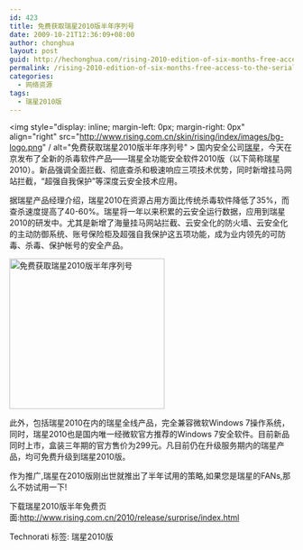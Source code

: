 ```yaml
---
id: 423
title: 免费获取瑞星2010版半年序列号
date: 2009-10-21T12:36:09+08:00
author: chonghua
layout: post
guid: http://hechonghua.com/rising-2010-edition-of-six-months-free-access-to-the-serial-number/
permalink: /rising-2010-edition-of-six-months-free-access-to-the-serial-number/
categories:
  - 网络资源
tags:
  - 瑞星2010版
---
```

<img style="display: inline; margin-left: 0px; margin-right: 0px" align="right" src="http://www.rising.com.cn/skin/rising/index/images/bg-logo.png" / alt="免费获取瑞星2010版半年序列号" > 国内安全公司<a href="http://www.rising.com.cn/default.html" target="_blank">瑞星</a>，今天在京发布了全新的杀毒软件产品——瑞星全功能安全软件2010版（以下简称瑞星2010）。新品强调全面拦截、彻底查杀和极速响应三项技术优势，同时新增挂马网站拦截，“超强自我保护”等深度云安全技术应用。

据瑞星产品经理介绍，瑞星2010在资源占用方面比传统杀毒软件降低了35%，而查杀速度提高了40-60%。瑞星将一年以来积累的云安全运行数据，应用到瑞星2010的研发中。尤其是新增了海量挂马网站拦截、云安全化的防火墙、云安全化的主动防御系统、账号保险柜及超强自我保护这五项功能，成为业内领先的可防毒、杀毒、保护帐号的安全产品。

<!--more--><img src="http://rsdownload.rising.com.cn/msgbox/zt/2010/release/surprise/images/tools.jpg" width="275" height="267" / alt="免费获取瑞星2010版半年序列号" > 

此外，包括瑞星2010在内的瑞星全线产品，完全兼容微软Windows 7操作系统，同时，瑞星2010也是国内唯一经微软官方推荐的Windows 7安全软件。目前新品同时上市，盒装三年期的官方售价为299元。凡目前仍在升级服务期内的瑞星产品，均可免费升级到瑞星2010版。

作为推广,瑞星在2010版刚出世就推出了半年试用的策略,如果您是瑞星的FANs,那么不妨试用一下!

下载瑞星2010版半年免费页面:<a title="http://www.rising.com.cn/2010/release/surprise/index.html" href="http://www.rising.com.cn/2010/release/surprise/index.html" target="_blank">http://www.rising.com.cn/2010/release/surprise/index.html</a></p> 

<div style="padding-bottom: 0px; margin: 0px; padding-left: 0px; padding-right: 0px; display: inline; float: none; padding-top: 0px" id="scid:0767317B-992E-4b12-91E0-4F059A8CECA8:1ed5c5c9-f926-47dd-ad52-3f79f564b9aa" class="wlWriterEditableSmartContent">
  Technorati 标签: 瑞星2010版
</div>